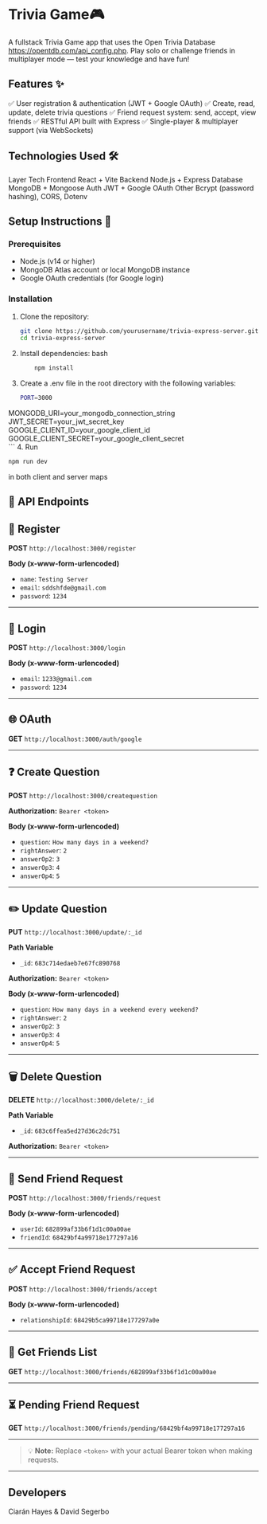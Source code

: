 # Trivia Game🎮

A fullstack Trivia Game app that uses the Open Trivia Database https://opentdb.com/api_config.php. Play solo or challenge friends in multiplayer mode — test your knowledge and have fun!

## Features ✨

✅ User registration & authentication (JWT + Google OAuth) ✅ Create, read, update, delete trivia questions ✅ Friend request system: send, accept, view friends ✅ RESTful API built with Express ✅ Single-player & multiplayer support (via WebSockets)

## Technologies Used 🛠️

Layer	Tech
Frontend	React + Vite
Backend	Node.js + Express
Database	MongoDB + Mongoose
Auth	JWT + Google OAuth
Other	Bcrypt (password hashing), CORS, Dotenv
## Setup Instructions 🚀

### Prerequisites

- Node.js (v14 or higher)
- MongoDB Atlas account or local MongoDB instance
- Google OAuth credentials (for Google login)

### Installation

1. Clone the repository:
   ```bash
   git clone https://github.com/yourusername/trivia-express-server.git
   cd trivia-express-server
   ```
2. Install dependencies:
bash
    ```bash
        npm install
    ```
3. Create a .env file in the root directory with the following variables:
    ```bash
    PORT=3000
MONGODB_URI=your_mongodb_connection_string
JWT_SECRET=your_jwt_secret_key
GOOGLE_CLIENT_ID=your_google_client_id
GOOGLE_CLIENT_SECRET=your_google_client_secret    
    ```
4. Run
```bash
npm run dev
```
in both client and server maps

## 📌 API Endpoints

## 📝 **Register**

**POST**
`http://localhost:3000/register`

**Body (x-www-form-urlencoded)**

* `name`: `Testing Server`
* `email`: `sddshfde@gmail.com`
* `password`: `1234`

---

## 🔑 **Login**

**POST**
`http://localhost:3000/login`

**Body (x-www-form-urlencoded)**

* `email`: `1233@gmail.com`
* `password`: `1234`

---

## 🌐 **OAuth**

**GET**
`http://localhost:3000/auth/google`

---

## ❓ **Create Question**

**POST**
`http://localhost:3000/createquestion`

**Authorization:**
`Bearer <token>`

**Body (x-www-form-urlencoded)**

* `question`: `How many days in a weekend?`
* `rightAnswer`: `2`
* `answerOp2`: `3`
* `answerOp3`: `4`
* `answerOp4`: `5`

---

## ✏️ **Update Question**

**PUT**
`http://localhost:3000/update/:_id`

**Path Variable**

* `_id`: `683c714edaeb7e67fc890768`

**Authorization:**
`Bearer <token>`

**Body (x-www-form-urlencoded)**

* `question`: `How many days in a weekend every weekend?`
* `rightAnswer`: `2`
* `answerOp2`: `3`
* `answerOp3`: `4`
* `answerOp4`: `5`

---

## 🗑️ **Delete Question**

**DELETE**
`http://localhost:3000/delete/:_id`

**Path Variable**

* `_id`: `683c6ffea5ed27d36c2dc751`

**Authorization:**
`Bearer <token>`

---

## 🤝 **Send Friend Request**

**POST**
`http://localhost:3000/friends/request`

**Body (x-www-form-urlencoded)**

* `userId`: `682899af33b6f1d1c00a00ae`
* `friendId`: `68429bf4a99718e177297a16`

---

## ✅ **Accept Friend Request**

**POST**
`http://localhost:3000/friends/accept`

**Body (x-www-form-urlencoded)**

* `relationshipId`: `68429b5ca99718e177297a0e`

---

## 👥 **Get Friends List**

**GET**
`http://localhost:3000/friends/682899af33b6f1d1c00a00ae`

---

## ⏳ **Pending Friend Request**

**GET**
`http://localhost:3000/friends/pending/68429bf4a99718e177297a16`

---

> 💡 **Note:** Replace `<token>` with your actual Bearer token when making requests.

---

## Developers
Ciarán Hayes & David Segerbo


